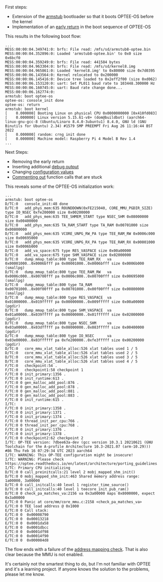 First steps:
- Extension of the [armstub](core/arch/arm/plat-rpi4/armstub) bootloader so that it boots OPTEE-OS before the kernel
- Implementation of an [early return](https://github.com/peter-nebe/optee_os/blob/d2012188dfb5ed9558ecaf60e44db7a99433caa4/core/arch/arm/kernel/entry_a64.S#L338) in the boot sequence of OPTEE-OS

This results in the following boot flow:
```
...
MESS:00:00:04.349741:0: brfs: File read: /mfs/sd/armstub8-optee.bin
MESS:00:00:04.352896:0: Loaded 'armstub8-optee.bin' to 0x0 size 0x6bcf0
MESS:00:00:04.359249:0: brfs: File read: 441584 bytes
MESS:00:00:04.963304:0: brfs: File read: /mfs/sd/kernel8.img
MESS:00:00:04.965861:0: Loaded 'kernel8.img' to 0x80000 size 0x7d0395
MESS:00:00:06.143564:0: Kernel relocated to 0x200000
MESS:00:00:06.145416:0: Device tree loaded to 0x2eff2f00 (size 0xd062)
MESS:00:00:06.153120:0: uart: Set PL011 baud rate to 103448.300000 Hz
MESS:00:00:06.160745:0: uart: Baud rate change done...
MESS:00:00:06.162774:0:
armstub: boot optee-os
optee-os: console_init done
optee-os: return
armstub: boot kernel
[    0.000000] Booting Linux on physical CPU 0x0000000000 [0x410fd083]
[    0.000000] Linux version 5.15.61-v8+ (dom@buildbot) (aarch64-linux-gnu-gcc-8 (Ubuntu/Linaro 8.4.0-3ubuntu1) 8.4.0, GNU ld (GNU Binutils for Ubuntu) 2.34) #1579 SMP PREEMPT Fri Aug 26 11:16:44 BST 2022
[    0.000000] random: crng init done
[    0.000000] Machine model: Raspberry Pi 4 Model B Rev 1.4
...
```

Next Steps:
- Removing the early return
- Inserting additional [debug output](https://github.com/peter-nebe/optee_os/blob/7dbee63aa9f97449dd159f7677ce15b33aa7835d/core/arch/arm/kernel/entry_a64.S#L318)
- Changing [configuration values](https://github.com/peter-nebe/optee_os/blob/7dbee63aa9f97449dd159f7677ce15b33aa7835d/core/arch/arm/plat-rpi4/conf.mk#L3)
- [Commenting out](https://github.com/peter-nebe/optee_os/blob/7dbee63aa9f97449dd159f7677ce15b33aa7835d/core/arch/arm/kernel/entry_a64.S#L317) function calls that are stuck

This reveals some of the OPTEE-OS initialization work:
```
...
armstub: boot optee-os
D/TC:0   console_init:48 done
D/TC:0   add_phys_mem:635 ROUNDDOWN(0xFE215040, CORE_MMU_PGDIR_SIZE) type IO_NSEC 0xfe200000 size 0x00200000
D/TC:0   add_phys_mem:635 TEE_SHMEM_START type NSEC_SHM 0x08000000 size 0x00400000
D/TC:0   add_phys_mem:635 TA_RAM_START type TA_RAM 0x00701000 size 0x00800000
D/TC:0   add_phys_mem:635 VCORE_UNPG_RW_PA type TEE_RAM_RW 0x0006c000 size 0x00695000
D/TC:0   add_phys_mem:635 VCORE_UNPG_RX_PA type TEE_RAM_RX 0x00001000 size 0x0006b000
D/TC:0   add_va_space:675 type RES_VASPACE size 0x00a00000
D/TC:0   add_va_space:675 type SHM_VASPACE size 0x02000000
D/TC:0   dump_mmap_table:800 type TEE_RAM_RX   va 0x00001000..0x0006bfff pa 0x00001000..0x0006bfff size 0x0006b000 (smallpg)
D/TC:0   dump_mmap_table:800 type TEE_RAM_RW   va 0x0006c000..0x00700fff pa 0x0006c000..0x00700fff size 0x00695000 (smallpg)
D/TC:0   dump_mmap_table:800 type TA_RAM       va 0x00701000..0x00f00fff pa 0x00701000..0x00f00fff size 0x00800000 (smallpg)
D/TC:0   dump_mmap_table:800 type RES_VASPACE  va 0x01000000..0x019fffff pa 0x00000000..0x009fffff size 0x00a00000 (pgdir)
D/TC:0   dump_mmap_table:800 type SHM_VASPACE  va 0x01a00000..0x039fffff pa 0x00000000..0x01ffffff size 0x02000000 (pgdir)
D/TC:0   dump_mmap_table:800 type NSEC_SHM     va 0x03a00000..0x03dfffff pa 0x08000000..0x083fffff size 0x00400000 (pgdir)
D/TC:0   dump_mmap_table:800 type IO_NSEC      va 0x03e00000..0x03ffffff pa 0xfe200000..0xfe3fffff size 0x00200000 (pgdir)
D/TC:0   core_mmu_xlat_table_alloc:526 xlat tables used 1 / 5
D/TC:0   core_mmu_xlat_table_alloc:526 xlat tables used 2 / 5
D/TC:0   core_mmu_xlat_table_alloc:526 xlat tables used 3 / 5
D/TC:0   core_mmu_xlat_table_alloc:526 xlat tables used 4 / 5
F/TC:0   checkpoint:54 .
F/TC:0   checkpoint1:58 checkpoint 1
F/TC:0 0 init_primary:1356 .
F/TC:0 0 init_runtime:613 .
F/TC:0 0 gen_malloc_add_pool:876 .
F/TC:0 0 gen_malloc_add_pool:878 .
F/TC:0 0 gen_malloc_add_pool:881 .
F/TC:0 0 gen_malloc_add_pool:883 .
F/TC:0 0 init_runtime:615 .
I/TC: 
F/TC:0 0 init_primary:1358 .
F/TC:0 0 init_primary:1371 .
F/TC:0 0 init_primary:1374 .
F/TC:0 0 thread_init_per_cpu:766 .
F/TC:0 0 thread_init_per_cpu:768 .
F/TC:0 0 init_primary:1376 .
F/TC:0 0 init_primary:1378 .
F/TC:0 0 checkpoint2:62 checkpoint 2
I/TC: OP-TEE version: 7dbee63a-dev (gcc version 10.3.1 20210621 (GNU Toolchain for the A-profile Architecture 10.3-2021.07 (arm-10.29))) #86 Thu Feb 16 07:29:34 UTC 2023 aarch64
I/TC: WARNING: This OP-TEE configuration might be insecure!
I/TC: WARNING: Please check https://optee.readthedocs.io/en/latest/architecture/porting_guidelines.html
I/TC: Primary CPU initializing
D/TC:0 0 call_preinitcalls:21 level 2 mobj_mapped_shm_init()
D/TC:0 0 mobj_mapped_shm_init:463 Shared memory address range: 1a00000, 3a00000
D/TC:0 0 call_initcalls:40 level 1 register_time_source()
D/TC:0 0 call_initcalls:40 level 1 teecore_init_pub_ram()
D/TC:0 0 check_pa_matches_va:2156 va 0x3a00000 maps 0x8000000, expect 0x3a00000
E/TC:0 0 Panic at core/mm/core_mmu.c:2158 <check_pa_matches_va>
E/TC:0 0 TEE load address @ 0x1000
E/TC:0 0 Call stack:
E/TC:0 0  0x00008790
E/TC:0 0  0x00013218
E/TC:0 0  0x0001da58
E/TC:0 0  0x0001dbcc
E/TC:0 0  0x0001df98
E/TC:0 0  0x00014f90
E/TC:0 0  0x000084d8
```
The flow ends with a failure of the [address mapping check](https://github.com/peter-nebe/optee_os/blob/7dbee63aa9f97449dd159f7677ce15b33aa7835d/core/mm/core_mmu.c#L2155). That is also clear because the MMU is not enabled.

It's certainly not the smartest thing to do, but I'm not familiar with OPTEE and it's a learning project. If anyone knows the solution to the problems, please let me know.
